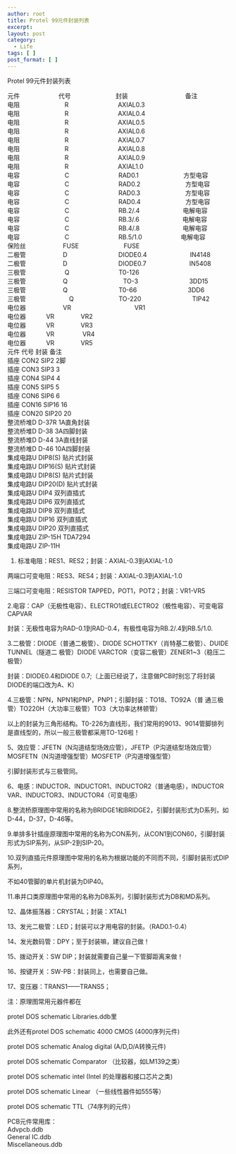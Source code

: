 ```yaml
---
author: root
title: Protel 99元件封装列表
excerpt:
layout: post
category:
  - Life
tags: [ ]
post_format: [ ]
---
```

Protel 99元件封装列表 

元件　　　　　　 代号　　　　　　　 封装　　　　　　　　　 备注  
电阻　　　　　　　 R　　　　　　　　AXIAL0.3  
电阻　　　　　　　 R　　　　　　　　AXIAL0.4  
电阻　　　　　　　 R　　　　　　　　AXIAL0.5  
电阻　　　　　　　 R　　　　　　　　AXIAL0.6  
电阻　　　　　　　 R　　　　　　　　AXIAL0.7  
电阻　　　　　　　 R　　　　　　　　AXIAL0.8  
电阻　　　　　　　 R　　　　　　　　AXIAL0.9  
电阻　　　　　　　 R　　　　　　　　AXIAL1.0  
电容　　　　　　　 C　　　　　　　　RAD0.1　　　　　　　 方型电容  
电容　　　　　　　 C　　　　　　　　RAD0.2　　　　　　　 方型电容  
电容　　　　　　　 C　　　　　　　　RAD0.3　　　　　　　 方型电容  
电容　　　　　　　 C　　　　　　　　RAD0.4　　　　　　　 方型电容  
电容　　　　　　　 C　　　　　　　　RB.2/.4　　　　　　　电解电容  
电容　　　　　　　 C　　　　　　　　RB.3/.6　　　　　　　电解电容  
电容　　　　　　　 C　　　　　　　　RB.4/.8　　　　　　　电解电容  
电容　　　　　　　 C　　　　　　　　RB.5/1.0　　　　　　 电解电容  
保险丝　　　　　　FUSE　　　　　　　 FUSE  
二极管　　　　　　D　　　　　　　　 DIODE0.4　　　　　　　IN4148  
二极管　　　　　　D　　　　　　　　 DIODE0.7　　　　　　　IN5408  
三极管　　　　　　 Q　　　　　　　　T0-126  
三极管　　　　　　Q　　　　　　　　　TO-3　　　　　　　　 3DD15  
三极管　　　　　　Q　　　　　　　　 T0-66　　　　　　　　 3DD6  
三极管　　　　　　　Q　　　　　　　 TO-220　　　　　　　　 TIP42  
电位器　　　　　　VR　　　　　　　　　　 VR1  
电位器 　　　VR 　　　　VR2  
电位器 　　　VR 　　　　VR3  
电位器 　　　VR 　　　　 VR4  
电位器 　　　VR 　　　　VR5  
元件 代号 封装 备注  
插座 CON2 SIP2 2脚  
插座 CON3 SIP3 3  
插座 CON4 SIP4 4  
插座 CON5 SIP5 5  
插座 CON6 SIP6 6  
插座 CON16 SIP16 16  
插座 CON20 SIP20 20  
整流桥堆D D-37R 1A直角封装  
整流桥堆D D-38 3A四脚封装  
整流桥堆D D-44 3A直线封装  
整流桥堆D D-46 10A四脚封装  
集成电路U DIP8(S) 贴片式封装  
集成电路U DIP16(S) 贴片式封装  
集成电路U DIP8(S) 贴片式封装  
集成电路U DIP20(D) 贴片式封装  
集成电路U DIP4 双列直插式  
集成电路U DIP6 双列直插式  
集成电路U DIP8 双列直插式  
集成电路U DIP16 双列直插式  
集成电路U DIP20 双列直插式  
集成电路U ZIP-15H TDA7294  
集成电路U ZIP-11H 

1. 标准电阻：RES1、RES2；封装：AXIAL-0.3到AXIAL-1.0 

两端口可变电阻：RES3、RES4；封装：AXIAL-0.3到AXIAL-1.0 

三端口可变电阻：RESISTOR TAPPED，POT1，POT2；封装：VR1-VR5 

2.电容：CAP（无极性电容）、ELECTRO1或ELECTRO2（极性电容）、可变电容CAPVAR 

封装：无极性电容为RAD-0.1到RAD-0.4，有极性电容为RB.2/.4到RB.5/1.0. 

3.二极管：DIODE（普通二极管）、DIODE SCHOTTKY（肖特基二极管）、DUIDE TUNNEL（隧道二 极管）DIODE VARCTOR（变容二极管）ZENER1~3（稳压二极管） 

封装：DIODE0.4和DIODE 0.7;（上面已经说了，注意做PCB时别忘了将封装DIODE的端口改为A、K） 

4.三极管：NPN，NPN1和PNP，PNP1；引脚封装：TO18、TO92A（普 通三极管）TO220H（大功率三极管）TO3（大功率达林顿管） 

以上的封装为三角形结构。T0-226为直线形，我们常用的9013、9014管脚排列是直线型的，所以一般三极管都采用TO-126啦！ 

5、效应管：JFETN（N沟道结型场效应管），JFETP（P沟道结型场效应管）MOSFETN（N沟道增强型管）MOSFETP（P沟道增强型管） 

引脚封装形式与三极管同。 

6、电感：INDUCTOR、INDUCTOR1、INDUCTOR2（普通电感），INDUCTOR VAR、INDUCTOR3、INDUCTOR4（可变电感） 

8.整流桥原理图中常用的名称为BRIDGE1和BRIDGE2，引脚封装形式为D系列，如D-44，D-37，D-46等。 

9.单排多针插座原理图中常用的名称为CON系列，从CON1到CON60，引脚封装形式为SIP系列，从SIP-2到SIP-20。 

10.双列直插元件原理图中常用的名称为根据功能的不同而不同，引脚封装形式DIP系列， 

不如40管脚的单片机封装为DIP40。 

11.串并口类原理图中常用的名称为DB系列，引脚封装形式为DB和MD系列。 

12、晶体振荡器：CRYSTAL；封装：XTAL1 

13、发光二极管：LED；封装可以才用电容的封装。（RAD0.1-0.4） 

14、发光数码管：DPY；至于封装嘛，建议自己做！ 

15、拨动开关：SW DIP；封装就需要自己量一下管脚距离来做！ 

16、按键开关：SW-PB：封装同上，也需要自己做。 

17、变压器：TRANS1——TRANS5； 

注：原理图常用元器件都在 

protel DOS schematic Libraries.ddb里 

此外还有protel DOS schematic 4000 CMOS (4000序列元件) 

protel DOS schematic Analog digital (A/D,D/A转换元件) 

protel DOS schematic Comparator （比较器，如LM139之类） 

protel DOS schematic intel (Intel 的处理器和接口芯片之类) 

protel DOS schematic Linear （一些线性器件如555等） 

protel DOS schematic TTL（74序列的元件） 

PCB元件常用库：  
Advpcb.ddb  
General IC.ddb  
Miscellaneous.ddb